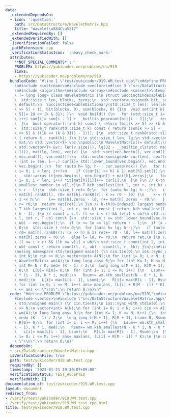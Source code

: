 ```yaml
---
data:
  _extendedDependsOn:
  - icon: ':question:'
    path: src/DataStructure/WaveletMatrix.hpp
    title: "Wavelet\u884C\u5217"
  _extendedRequiredBy: []
  _extendedVerifiedWith: []
  _isVerificationFailed: false
  _pathExtension: cpp
  _verificationStatusIcon: ':heavy_check_mark:'
  attributes:
    '*NOT_SPECIAL_COMMENTS*': ''
    PROBLEM: https://yukicoder.me/problems/no/919
    links:
    - https://yukicoder.me/problems/no/919
  bundledCode: "#line 1 \"test/yukicoder/919.WM.test.cpp\"\n#define PROBLEM \"https://yukicoder.me/problems/no/919\"\
    \n#include <iostream>\n#include <vector>\n#line 3 \"src/DataStructure/WaveletMatrix.hpp\"\
    \n#include <algorithm>\n#include <array>\n#include <cassert>\ntemplate <class\
    \ T= long long> class WaveletMatrix {\n struct SuccinctIndexableDictionary {\n\
    \  std::size_t len, blocks, zeros;\n  std::vector<unsigned> bit, sum;\n  SuccinctIndexableDictionary()=\
    \ default;\n  SuccinctIndexableDictionary(std::size_t len): len(len), blocks((len\
    \ >> 5) + 1), bit(blocks, 0), sum(blocks, 0) {}\n  void set(int k) { bit[k >>\
    \ 5]|= 1U << (k & 31); }\n  void build() {\n   for (std::size_t i= 1; i < blocks;\
    \ i++) sum[i]= sum[i - 1] + __builtin_popcount(bit[i - 1]);\n   zeros= rank0(len);\n\
    \  }\n  bool operator[](int k) const { return (bit[k >> 5] >> (k & 31)) & 1; }\n\
    \  std::size_t rank(std::size_t k) const { return (sum[k >> 5] + __builtin_popcount(bit[k\
    \ >> 5] & ((1U << (k & 31)) - 1))); }\n  std::size_t rank0(std::size_t k) const\
    \ { return k - rank(k); }\n };\n std::size_t len, lg;\n std::vector<SuccinctIndexableDictionary>\
    \ mat;\n std::vector<T> vec;\npublic:\n WaveletMatrix()= default;\n WaveletMatrix(const\
    \ std::vector<T> &v): len(v.size()), lg(32 - __builtin_clz(std::max<int>(len,\
    \ 1))), mat(lg, len), vec(v) {\n  std::sort(vec.begin(), vec.end());\n  vec.erase(std::unique(vec.begin(),\
    \ vec.end()), vec.end());\n  std::vector<unsigned> cur(len), nex(len);\n  for\
    \ (int i= len; i--;) cur[i]= std::lower_bound(vec.begin(), vec.end(), v[i]) -\
    \ vec.begin();\n  for (auto h= lg; h--; cur.swap(nex)) {\n   for (std::size_t\
    \ i= 0; i < len; i++)\n    if ((cur[i] >> h) & 1) mat[h].set(i);\n   mat[h].build();\n\
    \   std::array it{nex.begin(), nex.begin() + mat[h].zeros};\n   for (std::size_t\
    \ i= 0; i < len; i++) *it[mat[h][i]]++= cur[i];\n  }\n }\n // k-th(0-indexed)\
    \ smallest number in v[l,r)\n T kth_smallest(int l, int r, int k) const {\n  assert(k\
    \ < r - l);\n  std::size_t ret= 0;\n  for (auto h= lg; h--;)\n   if (auto l0=\
    \ mat[h].rank0(l), r0= mat[h].rank0(r); k >= r0 - l0) {\n    k-= r0 - l0, ret|=\
    \ 1 << h;\n    l+= mat[h].zeros - l0, r+= mat[h].zeros - r0;\n   } else l= l0,\
    \ r= r0;\n  return vec[ret];\n }\n // k-th(0-indexed) largest number in v[l,r)\n\
    \ T kth_largest(int l, int r, int k) const { return kth_smallest(l, r, r - l -\
    \ k - 1); }\n // count i s.t. (l <= i < r) && (v[i] < ub)\n std::size_t count(int\
    \ l, int r, T ub) const {\n  std::size_t x= std::lower_bound(vec.begin(), vec.end(),\
    \ ub) - vec.begin();\n  if (x >= 1u << lg) return r - l;\n  if (x == 0) return\
    \ 0;\n  std::size_t ret= 0;\n  for (auto h= lg; h--;)\n   if (auto l0= mat[h].rank0(l),\
    \ r0= mat[h].rank0(r); (x >> h) & 1) ret+= r0 - l0, l+= mat[h].zeros - l0, r+=\
    \ mat[h].zeros - r0;\n   else l= l0, r= r0;\n  return ret;\n }\n // count i s.t.\
    \ (l <= i < r) && (lb <= v[i] < ub)\n std::size_t count(int l, int r, T lb, T\
    \ ub) const { return count(l, r, ub) - count(l, r, lb); }\n};\n#line 5 \"test/yukicoder/919.WM.test.cpp\"\
    \nusing namespace std;\nsigned main() {\n cin.tie(0);\n ios::sync_with_stdio(0);\n\
    \ int N;\n cin >> N;\n vector<int> A(N);\n for (int i= 0; i < N; i++) cin >> A[i];\n\
    \ WaveletMatrix wm(A);\n long long ans= 0;\n for (int K= 1; K <= N; K++) {\n \
    \ int M= N / K, med= (K - 1) / 2;\n  long long L[M + 1], R[M + 1], Lsum= 0, Rsum=\
    \ 0;\n  L[0]= R[0]= 0;\n  for (int i= 1; i <= M; i++) {\n   Lsum+= wm.kth_smallest(K\
    \ * (i - 1), K * i, med);\n   Rsum+= wm.kth_smallest(N - K * i, N - K * (i - 1),\
    \ med);\n   L[i]= max(L[i - 1], Lsum);\n   R[i]= max(R[i - 1], Rsum);\n  }\n \
    \ for (int i= 0; i <= M; i++) ans= max(ans, (L[i] + R[M - i]) * K);\n }\n cout\
    \ << ans << \"\\n\";\n return 0;\n}\n"
  code: "#define PROBLEM \"https://yukicoder.me/problems/no/919\"\n#include <iostream>\n\
    #include <vector>\n#include \"src/DataStructure/WaveletMatrix.hpp\"\nusing namespace\
    \ std;\nsigned main() {\n cin.tie(0);\n ios::sync_with_stdio(0);\n int N;\n cin\
    \ >> N;\n vector<int> A(N);\n for (int i= 0; i < N; i++) cin >> A[i];\n WaveletMatrix\
    \ wm(A);\n long long ans= 0;\n for (int K= 1; K <= N; K++) {\n  int M= N / K,\
    \ med= (K - 1) / 2;\n  long long L[M + 1], R[M + 1], Lsum= 0, Rsum= 0;\n  L[0]=\
    \ R[0]= 0;\n  for (int i= 1; i <= M; i++) {\n   Lsum+= wm.kth_smallest(K * (i\
    \ - 1), K * i, med);\n   Rsum+= wm.kth_smallest(N - K * i, N - K * (i - 1), med);\n\
    \   L[i]= max(L[i - 1], Lsum);\n   R[i]= max(R[i - 1], Rsum);\n  }\n  for (int\
    \ i= 0; i <= M; i++) ans= max(ans, (L[i] + R[M - i]) * K);\n }\n cout << ans <<\
    \ \"\\n\";\n return 0;\n}"
  dependsOn:
  - src/DataStructure/WaveletMatrix.hpp
  isVerificationFile: true
  path: test/yukicoder/919.WM.test.cpp
  requiredBy: []
  timestamp: '2023-01-21 19:30:07+09:00'
  verificationStatus: TEST_ACCEPTED
  verifiedWith: []
documentation_of: test/yukicoder/919.WM.test.cpp
layout: document
redirect_from:
- /verify/test/yukicoder/919.WM.test.cpp
- /verify/test/yukicoder/919.WM.test.cpp.html
title: test/yukicoder/919.WM.test.cpp
---
```

